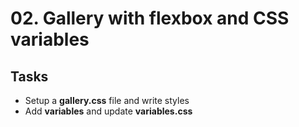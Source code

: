 # 02. Gallery with flexbox and CSS variables

## Tasks
* Setup a **gallery.css** file and write styles
* Add **variables** and update **variables.css**

